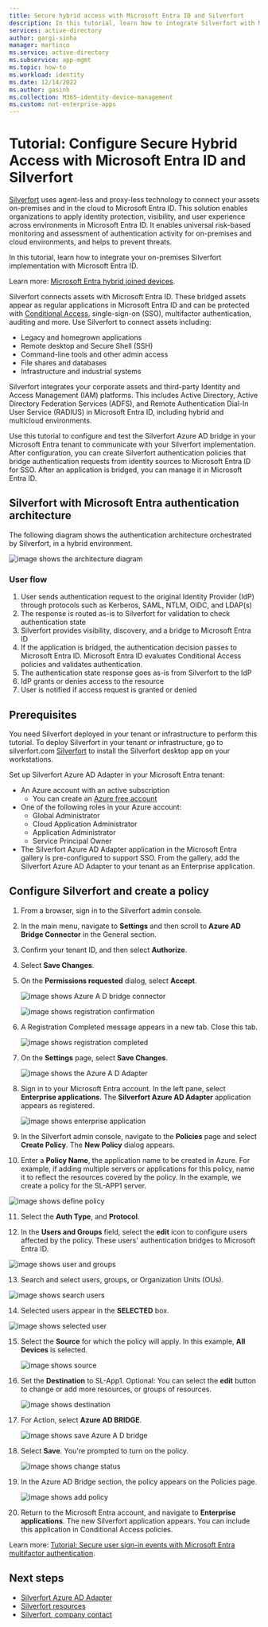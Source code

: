 ```yaml
---
title: Secure hybrid access with Microsoft Entra ID and Silverfort
description: In this tutorial, learn how to integrate Silverfort with Microsoft Entra ID for secure hybrid access 
services: active-directory
author: gargi-sinha
manager: martinco
ms.service: active-directory
ms.subservice: app-mgmt
ms.topic: how-to
ms.workload: identity
ms.date: 12/14/2022
ms.author: gasinh
ms.collection: M365-identity-device-management
ms.custom: not-enterprise-apps
---
```


# Tutorial: Configure Secure Hybrid Access with Microsoft Entra ID and Silverfort  

[Silverfort](https://www.silverfort.com/) uses agent-less and proxy-less technology to connect your assets on-premises and in the cloud to Microsoft Entra ID. This solution enables organizations to apply identity protection, visibility, and user experience across environments in Microsoft Entra ID. It enables universal risk-based monitoring and assessment of authentication activity for on-premises and cloud environments, and helps to prevent threats.  

<!-- docutune:ignore "Azure A ?D" -->

In this tutorial, learn how to integrate your on-premises Silverfort implementation with Microsoft Entra ID.

Learn more: [Microsoft Entra hybrid joined devices](~/identity/devices/concept-hybrid-join.md).

Silverfort connects assets with Microsoft Entra ID. These bridged assets appear as regular applications in Microsoft Entra ID and can be protected with [Conditional Access](~/identity/conditional-access/overview.md), single-sign-on (SSO), multifactor authentication, auditing and more. Use Silverfort to connect assets including:

- Legacy and homegrown applications
- Remote desktop and Secure Shell (SSH)
- Command-line tools and other admin access
- File shares and databases
- Infrastructure and industrial systems

Silverfort integrates your corporate assets and third-party Identity and Access Management (IAM) platforms. This includes Active Directory, Active Directory Federation Services (ADFS), and Remote Authentication Dial-In User Service (RADIUS) in Microsoft Entra ID, including hybrid and multicloud environments.

Use this tutorial to configure and test the Silverfort Azure AD bridge in your Microsoft Entra tenant to communicate with your Silverfort implementation. After configuration, you can create Silverfort authentication policies that bridge authentication requests from identity sources to Microsoft Entra ID for SSO. After an application is bridged, you can manage it in Microsoft Entra ID.

<a name='silverfort-with-azure-ad-authentication-architecture'></a>

## Silverfort with Microsoft Entra authentication architecture

The following diagram shows the authentication architecture orchestrated by Silverfort, in a hybrid environment.

![image shows the architecture diagram](./media/silverfort-integration/silverfort-architecture-diagram.png)

### User flow

1. User sends authentication request to the original Identity Provider (IdP) through protocols such as Kerberos, SAML, NTLM, OIDC, and LDAP(s)
2. The response is routed as-is to Silverfort for validation to check authentication state
3. Silverfort provides visibility, discovery, and a bridge to Microsoft Entra ID
4. If the application is bridged, the authentication decision passes to Microsoft Entra ID. Microsoft Entra ID evaluates Conditional Access policies and validates authentication.
5. The authentication state response goes as-is from Silverfort to the IdP
6. IdP grants or denies access to the resource
7. User is notified if access request is granted or denied 

## Prerequisites

You need Silverfort deployed in your tenant or infrastructure to perform this tutorial. To deploy Silverfort in your tenant or infrastructure, go to silverfort.com [Silverfort](https://www.silverfort.com/) to install the Silverfort desktop app on your workstations.

Set up Silverfort Azure AD Adapter in your Microsoft Entra tenant:

- An Azure account with an active subscription
  - You can create an [Azure free account](https://azure.microsoft.com/free/?WT.mc_id=A261C142F)
- One of the following roles in your Azure account: 
  - Global Administrator
  - Cloud Application Administrator
  - Application Administrator
  - Service Principal Owner
- The Silverfort Azure AD Adapter application in the Microsoft Entra gallery is pre-configured to support SSO. From the gallery, add the Silverfort Azure AD Adapter to your tenant as an Enterprise application.

## Configure Silverfort and create a policy

1. From a browser, sign in to the Silverfort admin console.
2. In the main menu, navigate to **Settings** and then scroll to **Azure AD Bridge Connector** in the General section. 
3. Confirm your tenant ID, and then select **Authorize**.
4. Select **Save Changes**.
5. On the **Permissions requested** dialog, select **Accept**.

   ![image shows Azure A D bridge connector](./media/silverfort-integration/bridge-connector.png)

   ![image shows registration confirmation](./media/silverfort-integration/grant-permission.png)

6. A Registration Completed message appears in a new tab. Close this tab.

   ![image shows registration completed](./media/silverfort-integration/registration-completed.png)

7. On the **Settings** page, select **Save Changes**.

   ![image shows the Azure A D Adapter](./media/silverfort-integration/silverfort-adapter.png)

8. Sign in to your Microsoft Entra account. In the left pane, select **Enterprise applications**. The **Silverfort Azure AD Adapter** application appears as registered.

   ![image shows enterprise application](./media/silverfort-integration/enterprise-application.png)

9. In the Silverfort admin console, navigate to the **Policies** page and select **Create Policy**. The **New Policy** dialog appears. 
10. Enter a **Policy Name**, the application name to be created in Azure. For example, if adding multiple servers or applications for this policy, name it to reflect the resources covered by the policy. In the example, we create a policy for the SL-APP1 server.

   ![image shows define policy](./media/silverfort-integration/define-policy.png)

11. Select the **Auth Type**, and **Protocol**.

12. In the **Users and Groups** field, select the **edit** icon to configure users affected by the policy. These users' authentication bridges to Microsoft Entra ID.

   ![image shows user and groups](./media/silverfort-integration/user-groups.png)

13. Search and select users, groups, or Organization Units (OUs).

   ![image shows search users](./media/silverfort-integration/search-users.png)

14. Selected users appear in the **SELECTED** box.

   ![image shows selected user](./media/silverfort-integration/select-user.png)

15. Select the **Source** for which the policy will apply. In this example, **All Devices** is selected.

    ![image shows source](./media/silverfort-integration/source.png)

16. Set the **Destination** to SL-App1. Optional: You can select the **edit** button to change or add more resources, or groups of resources.

    ![image shows destination](./media/silverfort-integration/destination.png)

17. For Action, select **Azure AD BRIDGE**.

    ![image shows save Azure A D bridge](./media/silverfort-integration/save-bridge.png)

18. Select **Save**. You're prompted to turn on the policy. 

    ![image shows change status](./media/silverfort-integration/change-status.png)

19. In the Azure AD Bridge section, the policy appears on the Policies page.

    ![image shows add policy](./media/silverfort-integration/add-policy.png)

20. Return to the Microsoft Entra account, and navigate to **Enterprise applications**. The new Silverfort application appears. You can include this application in Conditional Access policies. 

Learn more: [Tutorial: Secure user sign-in events with Microsoft Entra multifactor authentication](~/identity/authentication/tutorial-enable-azure-mfa.md?bc=/azure/active-directory/conditional-access/breadcrumb/toc.json&toc=/azure/active-directory/conditional-access/toc.json#create-a-conditional-access-policy).

## Next steps

- [Silverfort Azure AD Adapter](https://azuremarketplace.microsoft.com/marketplace/apps/aad.silverfortazureadadapter?tab=overview)
- [Silverfort resources](https://www.silverfort.com/resources/)
- [Silverfort, company contact](https://www.silverfort.com/company/contact/)
